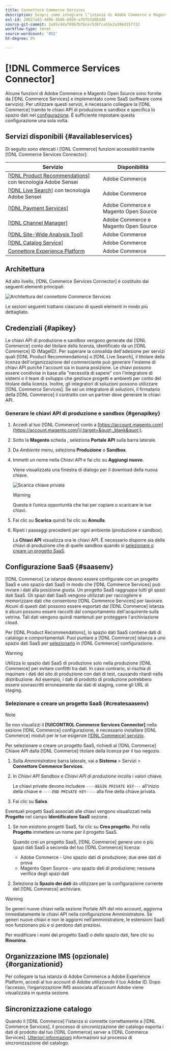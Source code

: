```yaml
---
title: Connettore Commerce Services
description: Scopri come integrare l’istanza di Adobe Commerce o Magento Open Source ai servizi utilizzando le chiavi API di produzione e sandbox.
exl-id: 28027a83-449b-4b96-b926-a7bfbfd883d8
source-git-commit: 1e85c4daf0967bf6cec538fca55e2a206d15f732
workflow-type: tm+mt
source-wordcount: '852'
ht-degree: 0%

---
```


# [!DNL Commerce Services Connector]

Alcune funzioni di Adobe Commerce e Magento Open Source sono fornite da [!DNL Commerce Services]  e implementato come SaaS (software come servizio). Per utilizzare questi servizi, è necessario collegare la [!DNL Commerce] tramite le chiavi API di produzione e sandbox e specifica lo spazio dati nel [configurazione](https://docs.magento.com/user-guide/configuration/services/saas.html). È sufficiente impostare questa configurazione una sola volta.

## Servizi disponibili {#availableservices}

Di seguito sono elencati i [!DNL Commerce] funzioni accessibili tramite [!DNL Commerce Services Connector]:

| Servizio | Disponibilità |
| ---|--- |
| [[!DNL Product Recommendations]](/help/product-recommendations/overview.md) con tecnologia Adobe Sensei | Adobe Commerce |
| [[!DNL Live Search]](/help/live-search/overview.md) con tecnologia Adobe Sensei | Adobe Commerce |
| [[!DNL Payment Services]](/help/payment-services/overview.md) | Adobe Commerce e Magento Open Source |
| [[!DNL Channel Manager]](https://experienceleague.adobe.com/docs/commerce-channels/channel-manager/intro-to-channel-manager/overview.html) | Adobe Commerce e Magento Open Source |
| [[!DNL Site-Wide Analysis Tool]](https://experienceleague.adobe.com/docs/commerce-operations/tools/site-wide-analysis-tool/intro.html) | Adobe Commerce |
| [[!DNL Catalog Service]](/help/catalog-service/overview.md) | Adobe Commerce |
| [Connettore Experience Platform](/help/experience-platform-connector/overview.md) | Adobe Commerce |

## Architettura

Ad alto livello, [!DNL Commerce Services Connector] è costituito dai seguenti elementi principali:

![Architettura del connettore Commerce Services](assets/saas-config-sync-workflow.png)

Le sezioni seguenti trattano ciascuno di questi elementi in modo più dettagliato.

## Credenziali {#apikey}

Le chiavi API di produzione e sandbox vengono generate dal [!DNL Commerce] conto del titolare della licenza, identificato da un [!DNL Commerce] ID (MageID). Per superare la convalida dell&#39;adesione per servizi quali [!DNL Product Recommendations] o [!DNL Live Search], il titolare della licenza dell&#39;organizzazione del commerciante può generare l&#39;insieme di chiavi API purché l&#39;account sia in buona posizione. Le chiavi possono essere condivise in base alla &quot;necessità di sapere&quot; con l&#39;integratore di sistemi o il team di sviluppo che gestisce progetti e ambienti per conto del titolare della licenza. Inoltre, gli integratori di soluzioni possono utilizzare [!DNL Commerce Services]. Se sei un integratore di soluzioni, il firmatario della [!DNL Commerce] il contratto con un partner deve generare le chiavi API.

### Generare le chiavi API di produzione e sandbox {#genapikey}

1. Accedi al tuo [!DNL Commerce] conto a [https://account.magento.com](https://account.magento.com/){:target=&quot;_blank&quot;}.

1. Sotto la **Magento** scheda , seleziona **Portale API** sulla barra laterale.

1. Da _Ambiente_ menu, seleziona **Produzione** o **Sandbox**.

1. Immetti un nome nella _Chiavi API_ e fai clic su **Aggiungi nuovo**.

   Viene visualizzata una finestra di dialogo per il download della nuova chiave.

   ![Scarica chiave privata](assets/download-api-private-key.png)

   >[!WARNING]
   >
   > Questa è l’unica opportunità che hai per copiare o scaricare le tue chiavi.

1. Fai clic su **Scarica** quindi fai clic su **Annulla**.

1. Ripeti i passaggi precedenti per ogni ambiente (produzione e sandbox).

   La **Chiavi API** visualizza ora le chiavi API. È necessario disporre sia delle chiavi di produzione che di quelle sandbox quando si [selezionare o creare un progetto SaaS](#createsaasenv).

## Configurazione SaaS {#saasenv}

[!DNL Commerce] Le istanze devono essere configurate con un progetto SaaS e uno spazio dati SaaS in modo che [!DNL Commerce Services] può inviare i dati alla posizione giusta. Un progetto SaaS raggruppa tutti gli spazi dati SaaS. Gli spazi dati SaaS vengono utilizzati per raccogliere e memorizzare dati che consentono [!DNL Commerce Services] per lavorare. Alcuni di questi dati possono essere esportati dal [!DNL Commerce] istanza e alcuni possono essere raccolti dal comportamento dell&#39;acquirente sulla vetrina. Tali dati vengono quindi mantenuti per proteggere l&#39;archiviazione cloud.

Per [!DNL Product Recommendations], lo spazio dati SaaS contiene dati di catalogo e comportamentali. Puoi puntare a [!DNL Commerce] istanza a uno spazio dati SaaS per [selezionarlo](https://docs.magento.com/user-guide/configuration/services/saas.html) in [!DNL Commerce] configurazione.

>[!WARNING]
>
> Utilizza lo spazio dati SaaS di produzione solo nella produzione [!DNL Commerce] per evitare conflitti tra dati. In caso contrario, si rischia di inquinare i dati del sito di produzione con dati di test, causando ritardi nella distribuzione. Ad esempio, i dati di prodotto di produzione potrebbero essere sovrascritti erroneamente dai dati di staging, come gli URL di staging.

### Selezionare o creare un progetto SaaS {#createsaasenv}

>[!NOTE]
>
> Se non visualizzi il **[!UICONTROL Commerce Services Connector]** nella sezione [!DNL Commerce] configurazione, è necessario installare [!DNL Commerce] moduli per le tue esigenze [[!DNL Commerce] servizio](#availableservices).

Per selezionare o creare un progetto SaaS, richiedi al [!DNL Commerce] Chiave API dalla [!DNL Commerce] titolare della licenza per il tuo negozio.

1. Sulla _Amministratore_ barra laterale, vai a **Sistema** > Servizi > **Connettore Commerce Services**.

1. In _Chiavi API Sandbox_ e _Chiavi API di produzione_ incolla i valori chiave.

   Le chiavi private devono includere `----BEGIN PRIVATE KEY---` all&#39;inizio della chiave e `----END PRIVATE KEY----` alla fine della chiave privata.

1. Fai clic su **Salva**.

Eventuali progetti SaaS associati alle chiavi vengono visualizzati nella **Progetto** nel campo **Identificatore SaaS** sezione .

1. Se non esistono progetti SaaS, fai clic su **Crea progetto**. Poi nella **Progetto** immettere un nome per il progetto SaaS.

   Quando crei un progetto SaaS, [!DNL Commerce] genera uno o più spazi dati SaaS a seconda del tuo [!DNL Commerce] licenza:
   - Adobe Commerce - Uno spazio dati di produzione; due aree dati di prova
   - Magento Open Source - uno spazio dati di produzione; nessuna verifica degli spazi dati

1. Seleziona la **Spazio dei dati** da utilizzare per la configurazione corrente del [!DNL Commerce] archiviare.

>[!WARNING]
>
> Se generi nuove chiavi nella sezione Portale API del mio account, aggiorna immediatamente le chiavi API nella configurazione Amministratore. Se generi nuove chiavi e non le aggiorni nell’amministratore, le estensioni SaaS non funzionano più e si perdono dati preziosi.

Per modificare i nomi del progetto SaaS o dello spazio dati, fare clic su **Rinomina**.

## Organizzazione IMS (opzionale) {#organizationid}

Per collegare la tua istanza di Adobe Commerce a Adobe Experience Platform, accedi al tuo account di Adobe utilizzando il tuo Adobe ID. Dopo l’accesso, l’organizzazione IMS associata all’account Adobe viene visualizzata in questa sezione.

## Sincronizzazione catalogo

Quando il [!DNL Commerce] l&#39;istanza si connette correttamente a [!DNL Commerce Services], il processo di sincronizzazione del catalogo esporta i dati di prodotto dal tuo [!DNL Commerce] server a [!DNL Commerce Services]. [Ulteriori informazioni](catalog-sync.md) informazioni sul processo di sincronizzazione del catalogo.
